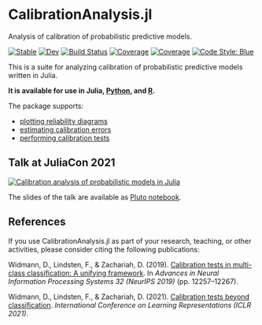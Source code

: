 # CalibrationAnalysis.jl

Analysis of calibration of probabilistic predictive models.

[![Stable](https://img.shields.io/badge/docs-stable-blue.svg)](https://devmotion.github.io/CalibrationAnalysis.jl/stable)
[![Dev](https://img.shields.io/badge/docs-dev-blue.svg)](https://devmotion.github.io/CalibrationAnalysis.jl/dev)
[![Build Status](https://github.com/devmotion/CalibrationAnalysis.jl/actions/workflows/CI.yml/badge.svg?branch=main)](https://github.com/devmotion/CalibrationAnalysis.jl/actions/workflows/CI.yml?query=branch%3Amain)
[![Coverage](https://codecov.io/gh/devmotion/CalibrationAnalysis.jl/branch/main/graph/badge.svg)](https://codecov.io/gh/devmotion/CalibrationAnalysis.jl)
[![Coverage](https://coveralls.io/repos/github/devmotion/CalibrationAnalysis.jl/badge.svg?branch=main)](https://coveralls.io/github/devmotion/CalibrationAnalysis.jl?branch=main)
[![Code Style: Blue](https://img.shields.io/badge/code%20style-blue-4495d1.svg)](https://github.com/invenia/BlueStyle)

This is a suite for analyzing calibration of probabilistic predictive models written in Julia.

**It is available for use in Julia, [Python](https://github.com/devmotion/pycalibration), and [R](https://github.com/devmotion/rcalibration).**

The package supports:
- [plotting reliability diagrams](https://github.com/devmotion/ReliabilityDiagrams.jl)
- [estimating calibration errors](https://github.com/devmotion/CalibrationErrors.jl)
- [performing calibration tests](https://github.com/devmotion/CalibrationTests.jl)

## Talk at JuliaCon 2021

[![Calibration analysis of probabilistic models in Julia](http://img.youtube.com/vi/PrLsXFvwzuA/0.jpg)](http://www.youtube.com/watch?v=PrLsXFvwzuA)

The slides of the talk are available as [Pluto notebook](https://talks.widmann.dev/2021/07/calibration/).

## References

If you use CalibrationAnalysis.jl as part of your research, teaching, or other activities,
please consider citing the following publications:

Widmann, D., Lindsten, F., & Zachariah, D. (2019). [Calibration tests in multi-class
classification: A unifying framework](https://proceedings.neurips.cc/paper/2019/hash/1c336b8080f82bcc2cd2499b4c57261d-Abstract.html). In
*Advances in Neural Information Processing Systems 32 (NeurIPS 2019)* (pp. 12257–12267).

Widmann, D., Lindsten, F., & Zachariah, D. (2021).
[Calibration tests beyond classification](https://openreview.net/forum?id=-bxf89v3Nx).
*International Conference on Learning Representations (ICLR 2021)*.
